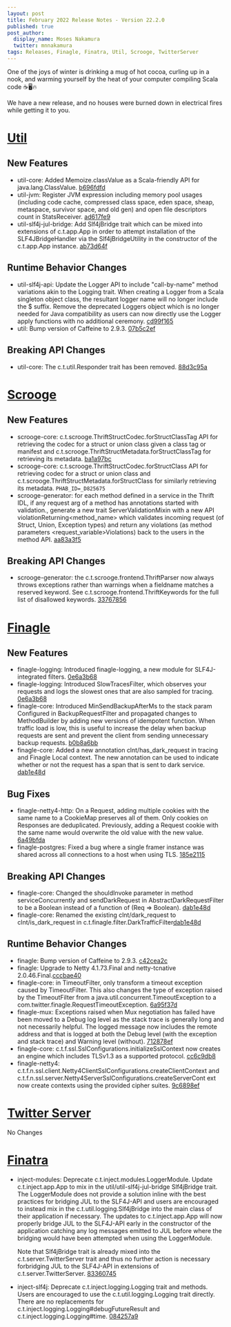 ```yaml
---
layout: post
title: February 2022 Release Notes - Version 22.2.0
published: true
post_author:
  display_name: Moses Nakamura
  twitter: mnnakamura
tags: Releases, Finagle, Finatra, Util, Scrooge, TwitterServer
---
```


One of the joys of winter is drinking a mug of hot cocoa, curling up in a nook, and warming yourself by the heat of your computer compiling Scala code ☕🖥️🔥

We have a new release, and no houses were burned down in electrical fires while getting it to you.

[Util](https://github.com/twitter/util/)
========================================

New Features
------------

-   util-core: Added Memoize.classValue as a Scala-friendly API for java.lang.ClassValue. [b696fdfd](https://github.com/twitter/util/commit/b696fdfd9082fc7dfb3468f7aea84ce24677ef82)
-   util-jvm: Register JVM expression including memory pool usages (including code cache, compressed class space,
    eden space, sheap, metaspace, survivor space, and old gen) and open file descriptors count in StatsReceiver.
    [ad617fe9](https://github.com/twitter/util/commit/ad617fe92445371dc5647add7a7143450492c137)
-   util-slf4j-jul-bridge: Add Slf4jBridge trait which can be mixed into extensions of c.t.app.App in
    order to attempt installation of the SLF4JBridgeHandler via the Slf4jBridgeUtility in the constructor
    of the c.t.app.App instance. [ab73d64f](https://github.com/twitter/util/commit/ab73d64f95ceea48899e7561429d781ad8da5929)

Runtime Behavior Changes
------------------------

-   util-slf4j-api: Update the Logger API to include "call-by-name" method
    variations akin to the Logging trait. When creating a Logger from a
    Scala singleton object class, the resultant logger name will no longer include
    the \$ suffix. Remove the deprecated Loggers object which is no longer
    needed for Java compatibility as users can now directly use the Logger
    apply functions with no additional ceremony. [cd99f165](https://github.com/twitter/util/commit/cd99f16542959d926d43a5f5b498c2627038664b)
-   util: Bump version of Caffeine to 2.9.3. [07b5c2ef](https://github.com/twitter/util/commit/07b5c2ef2f7843cc1c8e3cf7b017a98ee1f0d0bc)

Breaking API Changes
--------------------

-   util-core: The c.t.util.Responder trait has been removed. [88d3c95a](https://github.com/twitter/util/commit/88d3c95a30888d26f1c9bf8f6bf3b2d7f5e80ec2)

[Scrooge](https://github.com/twitter/scrooge/)
==============================================

New Features
------------

-   scrooge-core: c.t.scrooge.ThriftStructCodec.forStructClassTag API for retrieving
    the codec for a struct or union class given a class tag or manifest and
    c.t.scrooge.ThriftStructMetadata.forStructClassTag for retrieving its metadata.
    [ba1a97bc](https://github.com/twitter/scrooge/commit/ba1a97bc9549416b1d34e7c1550c38386bdaab42)
-   scrooge-core: c.t.scrooge.ThriftStructCodec.forStructClass API for retrieving codec
    for a struct or union class and c.t.scrooge.ThriftStructMetadata.forStructClass for
    similarly retrieving its metadata. `PHAB_ID=_D825675`
-   scrooge-generator: for each method defined in a service in the Thrift IDL, if any request arg
    of a method has annotations started with validation., generate a new trait
    ServerValidationMixin with a new API violationReturning&lt;method\_name&gt; which validates incoming
    request (of Struct, Union, Exception types) and return any violations (as method parameters
    &lt;request\_variable&gt;Violations) back to the users in the method API. [aa83a3f5](https://github.com/twitter/scrooge/commit/aa83a3f5886cae3d4ef96f379192d906daaab7a7)

Breaking API Changes
--------------------

-   scrooge-generator: the c.t.scrooge.frontend.ThriftParser now always throws exceptions
    rather than warnings when a fieldname matches a reserved keyword. See
    c.t.scrooge.frontend.ThriftKeywords for the full list of disallowed
    keywords. [33767856](https://github.com/twitter/scrooge/commit/33767856287a8fadcf3838478889909cf0c08bfb)

[Finagle](https://github.com/twitter/finagle/)
==============================================

New Features
------------

-   finagle-logging: Introduced finagle-logging, a new module for SLF4J-integrated
    filters. [0e6a3b68](https://github.com/twitter/finagle/commit/0e6a3b681f3a6988728d518dbd355b193164bfd3)
-   finagle-logging: Introduced SlowTracesFilter, which observes your requests and
    logs the slowest ones that are also sampled for tracing. [0e6a3b68](https://github.com/twitter/finagle/commit/0e6a3b681f3a6988728d518dbd355b193164bfd3)
-   finagle-core: Introduced MinSendBackupAfterMs to the stack param Configured in
    BackupRequestFilter and propagated changes to MethodBuilder by adding new versions of idempotent
    function. When traffic load is low, this is useful to increase the delay when backup requests are
    sent and prevent the client from sending unnecessary backup requests. [b0b8a6bb](https://github.com/twitter/finagle/commit/b0b8a6bb321f8ec528457bd7da43ad705216d178)
-   finagle-core: Added a new annotation clnt/has\_dark\_request in tracing and Finagle
    Local context. The new annotation can be used to indicate whether or not the request
    has a span that is sent to dark service. [dab1e48d](https://github.com/twitter/finagle/commit/dab1e48d03336a50820c1c7419d1683f9b67f004)

Bug Fixes
---------

-   finagle-netty4-http: On a Request, adding multiple cookies with the same name
    to a CookieMap preserves all of them. Only cookies on Responses are
    deduplicated. Previously, adding a Request cookie with the same name would
    overwrite the old value with the new value. [6a49bfda](https://github.com/twitter/finagle/commit/6a49bfda74f433fa2b9cc2dca71c350e10cb6bc9)
-   finagle-postgres: Fixed a bug where a single framer instance was shared across all
    connections to a host when using TLS. [185e2115](https://github.com/twitter/finagle/commit/185e21158aaea876f82d5878e1d701bd0dc497c0)

Breaking API Changes
--------------------

-   finagle-core: Changed the shouldInvoke parameter in method serviceConcurrently
    and sendDarkRequest in AbstractDarkRequestFilter to be a Boolean instead of a
    function of (Req =&gt; Boolean). [dab1e48d](https://github.com/twitter/finagle/commit/dab1e48d03336a50820c1c7419d1683f9b67f004)
-   finagle-core: Renamed the existing clnt/dark\_request to clnt/is\_dark\_request in
    c.t.finagle.filter.DarkTrafficFilter[dab1e48d](https://github.com/twitter/finagle/commit/dab1e48d03336a50820c1c7419d1683f9b67f004)

Runtime Behavior Changes
------------------------

-   finagle: Bump version of Caffeine to 2.9.3. [c42cea2c](https://github.com/twitter/finagle/commit/c42cea2c7b7c3bfaede6724fc3466d315952e89f)
-   finagle: Upgrade to Netty 4.1.73.Final and netty-tcnative 2.0.46.Final.[cccbae40](https://github.com/twitter/finagle/commit/cccbae40f6139eb15009d5dfc1f4c47ddba15862)
-   finagle-core: in TimeoutFilter, only transform a timeout exception caused by TimeoutFilter. This also
    changes the type of exception raised by the TimeoutFilter from a java.util.concurrent.TimeoutException
    to a com.twitter.finagle.RequestTimeoutException. [6a95f37d](https://github.com/twitter/finagle/commit/6a95f37d36db9f22908e571ecda342e9b62290fc)
-   finagle-mux: Exceptions raised when Mux negotiation has failed have been
    moved to a Debug log level as the stack trace is generally long and not
    necessarily helpful. The logged message now includes the remote address and
    that is logged at both the Debug level (with the exception and stack trace)
    and Warning level (without). [712878ef](https://github.com/twitter/finagle/commit/712878ef392c2304fc371d4c439546702f1c18cd)
-   finagle-core: c.t.f.ssl.SslConfigurations.initializeSslContext now creates an engine which includes TLSv1.3 as a supported protocol. [cc6c9db8](https://github.com/twitter/finagle/commit/cc6c9db8afb615600950a201043c8b89eb4833eb)
-   finagle-netty4: c.t.f.n.ssl.client.Netty4ClientSslConfigurations.createClientContext and c.t.f.n.ssl.server.Netty4ServerSslConfigurations.createServerCont
ext now create contexts using the provided cipher suites. [9c6898ef](https://github.com/twitter/finagle/commit/9c6898efbc885629b0a6b073c9ab39910473ccf8)

[Twitter Server](https://github.com/twitter/twitter-server/)
============================================================

No Changes

[Finatra](https://github.com/twitter/finatra/)
==============================================

-   inject-modules: Deprecate c.t.inject.modules.LoggerModule. Update c.t.inject.app.App to
    mix in the util/util-slf4j-jul-bridge Slf4jBridge trait. The LoggerModule does
    not provide a solution inline with the best practices for bridging JUL to the SLF4J-API
    and users are encouraged to instead mix in the c.t.util.logging.Slf4jBridge into the
    main class of their application if necessary. The updates to c.t.inject.app.App will now
    properly bridge JUL to the SLF4J-API early in the constructor of the application catching any
    log messages emitted to JUL before where the bridging would have been attempted when using
    the LoggerModule.

    Note that Slf4jBridge trait is already mixed into the c.t.server.TwitterServer trait and
    thus no further action is necessary forbridging JUL to the SLF4J-API in extensions of
    c.t.server.TwitterServer. [83360745](https://github.com/twitter/finatra/commit/83360745f91ee5dace446c99378c64c76dc0b6b9)

-   inject-slf4j: Deprecate c.t.inject.logging.Logging trait and methods. Users are encouraged
    to use the c.t.util.logging.Logging trait directly. There are no replacements for
    c.t.inject.logging.Logging\#debugFutureResult and c.t.inject.logging.Logging\#time.
    [084257a9](https://github.com/twitter/finatra/commit/084257a95dc529b6ef71a47c9bd1f44b7d26bc74)

